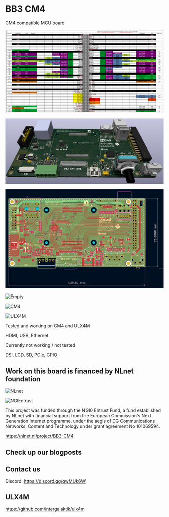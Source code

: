 # BB3 CM4

 CM4 compatible MCU board 

![STM32_MCU_Pinout](/EEZ_DIB_MCU_r3B4/pic/STM32_Pinout.png)

![CM4_MCU](/EEZ_DIB_MCU_r3B4/pic/EEZ_DIB_MCU_r3B4.png)

![CM4_MCU](/EEZ_DIB_MCU_r3B4/pic/EEZ_DIB_MCU_r3B4_2D.png)

![Empty](https://github.com/intergalaktik/bb3-cm4/blob/main/IMG_20231118_170408.jpg)

![CM4](https://github.com/intergalaktik/bb3-cm4/blob/main/IMG_20231118_170432.jpg)

![ULX4M](https://github.com/intergalaktik/bb3-cm4/blob/main/IMG_20231118_170348.jpg)

Tested and working on CM4 and ULX4M

HDMI, USB, Ethernet

Currently not working / not tested

DSI, LCD, SD, PCIe, GPIO


## Work on this board is financed by NLnet foundation

![NLnet](https://nlnet.nl/logo/banner.png)

![NGIEntrust](https://nlnet.nl/image/logos/NGI0Entrust_tag.svg)

This project was funded through the NGI0 Entrust Fund, a fund established by NLnet with financial support from the European Commission's Next Generation Internet programme, under the aegis of DG Communications Networks, Content and Technology under grant agreement No 101069594.

https://nlnet.nl/project/BB3-CM4

## Check up our blogposts

## Contact us

Discord: https://discord.gg/qwMUk6W

## ULX4M

https://github.com/intergalaktik/ulx4m
